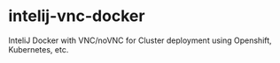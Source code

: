 # intelij-vnc-docker
InteliJ Docker with VNC/noVNC for Cluster deployment using Openshift, Kubernetes, etc.
